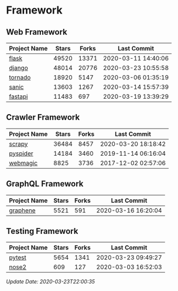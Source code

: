 # Framework

## Web Framework

| Project Name | Stars | Forks | Last Commit |
| ------------ | ----- | ----- | ----------- |
| [flask](https://github.com/pallets/flask) | 49520 | 13371 | 2020-03-11 14:40:06 |
| [django](https://github.com/django/django) | 48014 | 20776 | 2020-03-23 10:55:58 |
| [tornado](https://github.com/tornadoweb/tornado) | 18920 | 5147 | 2020-03-06 01:35:19 |
| [sanic](https://github.com/huge-success/sanic) | 13603 | 1267 | 2020-03-14 15:57:39 |
| [fastapi](https://github.com/tiangolo/fastapi) | 11483 | 697 | 2020-03-19 13:39:29 |

## Crawler Framework

| Project Name | Stars | Forks | Last Commit |
| ------------ | ----- | ----- | ----------- |
| [scrapy](https://github.com/scrapy/scrapy) | 36484 | 8457 | 2020-03-20 18:18:42 |
| [pyspider](https://github.com/binux/pyspider) | 14184 | 3460 | 2019-11-14 06:16:04 |
| [webmagic](https://github.com/code4craft/webmagic) | 8825 | 3736 | 2017-12-02 02:57:06 |

## GraphQL Framework

| Project Name | Stars | Forks | Last Commit |
| ------------ | ----- | ----- | ----------- |
| [graphene](https://github.com/graphql-python/graphene) | 5521 | 591 | 2020-03-16 16:20:04 |

## Testing Framework

| Project Name | Stars | Forks | Last Commit |
| ------------ | ----- | ----- | ----------- |
| [pytest](https://github.com/pytest-dev/pytest) | 5654 | 1341 | 2020-03-23 09:49:27 |
| [nose2](https://github.com/nose-devs/nose2) | 609 | 127 | 2020-03-03 16:52:03 |

*Update Date: 2020-03-23T22:00:35*